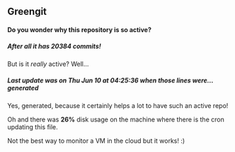 ## Greengit

#### Do you wonder why this repository is so active?

##### After all it has 20384 commits!

But is it *really* active? Well...

##### Last update was on Thu Jun 10 at 04:25:36 when those lines were... generated

Yes, generated, because it certainly helps a lot to have such an active repo!

Oh and there was **26%** disk usage on the machine
where there is the cron updating this file.

Not the best way to monitor a VM in the cloud but it works! :)

